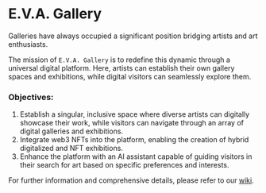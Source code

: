 # E.V.A. Gallery

Galleries have always occupied a significant position bridging artists and art enthusiasts.

The mission of `E.V.A. Gallery` is to redefine this dynamic through a universal digital platform. Here, artists can establish their own gallery spaces and exhibitions, while digital visitors can seamlessly explore them.

### Objectives:

1. Establish a singular, inclusive space where diverse artists can digitally showcase their work, while visitors can navigate through an array of digital galleries and exhibitions.
2. Integrate web3 NFTs into the platform, enabling the creation of hybrid digitalized and NFT exhibitions.
3. Enhance the platform with an AI assistant capable of guiding visitors in their search for art based on specific preferences and interests.

For further information and comprehensive details, please refer to our [wiki](https://github.com/eva-gallery/gallery/wiki).